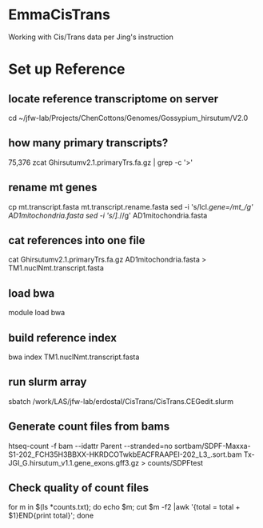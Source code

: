 # EmmaCisTrans
Working with Cis/Trans data per Jing's instruction


# Set up Reference
## locate reference transcriptome on server
cd ~/jfw-lab/Projects/ChenCottons/Genomes/Gossypium_hirsutum/V2.0

## how many primary transcripts? 
75,376
zcat Ghirsutumv2.1.primaryTrs.fa.gz | grep -c '>'

## rename mt genes
cp mt.transcript.fasta mt.transcript.rename.fasta 
sed -i 's/lcl.*gene=/mt_/g' AD1mitochondria.fasta 
sed -i 's/\].*//g' AD1mitochondria.fasta 

## cat references into one file
cat Ghirsutumv2.1.primaryTrs.fa.gz AD1mitochondria.fasta > TM1.nuclNmt.transcript.fasta

## load bwa
module load bwa
## build reference index
bwa index TM1.nuclNmt.transcript.fasta

## run slurm array 
sbatch /work/LAS/jfw-lab/erdostal/CisTrans/CisTrans.CEGedit.slurm

## Generate count files from bams
htseq-count -f bam --idattr Parent --stranded=no sortbam/SDPF-Maxxa-S1-202_FCH35H3BBXX-HKRDCOTwkbEACFRAAPEI-202_L3_.sort.bam Tx-JGI_G.hirsutum_v1.1.gene_exons.gff3.gz > counts/SDPFtest

## Check quality of count files
for m in $(ls *counts.txt); do echo $m; cut $m -f2 |awk '{total = total + $1}END{print total}'; done




